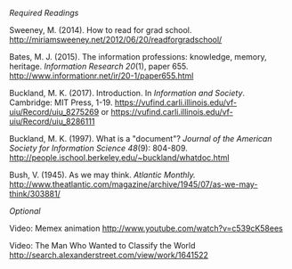 *Required Readings*

Sweeney, M. (2014). How to read for grad school.
<http://miriamsweeney.net/2012/06/20/readforgradschool/>

Bates, M. J. (2015). The information professions: knowledge, memory,
heritage. *Information Research 20*(1), paper 655. <http://www.informationr.net/ir/20-1/paper655.html>

Buckland, M. K. (2017). Introduction. In *Information and Society*.
Cambridge: MIT Press, 1-19.
<https://vufind.carli.illinois.edu/vf-uiu/Record/uiu_8275269>
or <https://vufind.carli.illinois.edu/vf-uiu/Record/uiu_8286111>

Buckland, M. K. (1997). What is a "document"? *Journal of the American
Society for Information Science* *48*(9): 804-809.
<http://people.ischool.berkeley.edu/~buckland/whatdoc.html>

Bush, V. (1945). As we may think. *Atlantic Monthly.*
<http://www.theatlantic.com/magazine/archive/1945/07/as-we-may-think/303881/>

*Optional*

Video: Memex animation <http://www.youtube.com/watch?v=c539cK58ees>

Video: The Man Who Wanted to Classify the World
<http://search.alexanderstreet.com/view/work/1641522>

